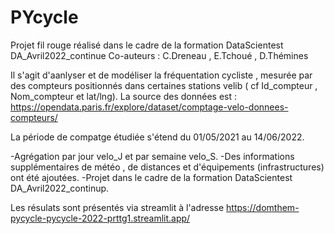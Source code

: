# PYcycle
Projet fil rouge réalisé dans le cadre de la formation DataScientest DA_Avril2022_continue
Co-auteurs : C.Dreneau , E.Tchoué , D.Thémines

Il s'agit d'aanlyser et de modéliser la fréquentation cycliste , mesurée par des compteurs positionnés dans certaines stations velib ( cf Id_compteur , Nom_compteur et lat/lng).
La source des données est : https://opendata.paris.fr/explore/dataset/comptage-velo-donnees-compteurs/

La période de compatge étudiée s'étend du 01/05/2021 au 14/06/2022.

-Agrégation par jour velo_J et par semaine velo_S.
-Des informations supplémentaires de météo , de distances et d'équipements (infrastructures) ont été ajoutées.
-Projet dans le cadre de la formation DataScientest DA_Avril2022_continup.

Les résulats sont présentés via streamlit à l'adresse https://domthem-pycycle-pycycle-2022-prttg1.streamlit.app/

